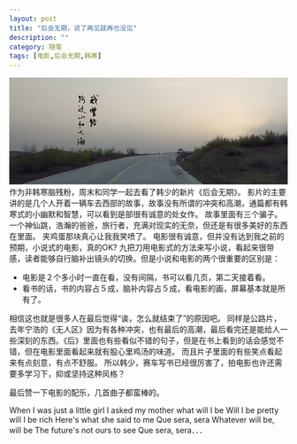 ```yaml
---
layout: post
title: "后会无期，说了再见就再也没见"
description: ""
category: 随笔
tags: [电影,后会无期,韩寒]
---
```

<center><img src="/assets/post_images/20140727/1.jpg" alt="我曾今跨过山和大海"></center>
作为非韩寒脑残粉，周末和同学一起去看了韩少的新片《后会无期》。
影片的主要讲的是几个人开着一辆车去西部的故事，故事没有所谓的冲突和高潮，通篇都有韩寒式的小幽默和智慧，可以看到是部很有诚意的处女作。
故事里面有三个骗子。一个神仙跳，浩瀚的爸爸，旅行者，充满对现实的无奈，但还是有很多美好的东西在里面。
夹鸡蛋那块真心让我我笑喷了。
 <!--more-->
电影很有诚意，但并没有达到我之前的预期，小说式的电影，真的OK?
九把刀用电影式的方法来写小说，看起来很带感，读者能够自行脑补出镜头的切换。但是小说和电影的两个很重要的区别是：

 - 电影是２个多小时一直在看，没有间隔，书可以看几页，第二天接着看。
 - 看书的话，书的内容占５成，脑补内容占５成，看电影的画，屏幕基本就是所有了。

相信这也就是很多人在最后觉得“诶，怎么就结束了”的原因吧。
同样是公路片，去年宁浩的《无人区》因为有各种冲突，也有最后的高潮，最后看完还是能给人一些深刻的东西。《后》里面也有些看似不错的句子，但是在书上看到的话会感觉不错，但在电影里面看起来就有股心里鸡汤的味道。
而且片子里面的有些笑点看起来有点刻意，有点不舒服。
所以韩少，赛车写书已经很厉害了，拍电影也许还需要多学习下，抑或坚持这种风格？

最后赞一下电影的配乐，几首曲子都蛮棒的。

When I was just a little girl
I asked my mother what will I be
Will I be pretty
will I be rich
Here's what she said to me
Que sera, sera
Whatever will be, will be
The future's not ours to see
Que sera, sera．．．

